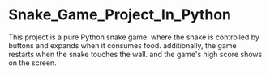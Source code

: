 # Snake_Game_Project_In_Python
This project is a pure Python snake game. where the snake is controlled by buttons and expands when it consumes food. additionally, the game restarts when the snake touches the wall. and the game's high score shows on the screen.
